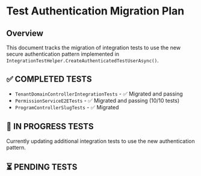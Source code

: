 # Test Authentication Migration Plan

## Overview
This document tracks the migration of integration tests to use the new secure authentication pattern implemented in `IntegrationTestHelper.CreateAuthenticatedTestUserAsync()`.

## ✅ COMPLETED TESTS
- `TenantDomainControllerIntegrationTests` - ✅ Migrated and passing
- `PermissionServiceE2ETests` - ✅ Migrated and passing (10/10 tests)
- `ProgramControllerSlugTests` - ✅ Migrated

## 🔄 IN PROGRESS TESTS
Currently updating additional integration tests to use the new authentication pattern.

## ⏳ PENDING TESTS
